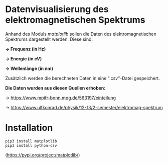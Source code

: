 # Datenvisualisierung des elektromagnetischen Spektrums

Anhand des Moduls *matplotlib* sollen die Daten des elektromagnetischen Spektrums dargestellt werden.
Diese sind:
    
   **→ Frequenz (in Hz)**
   
   **→ Energie (in eV)**
   
   **→ Wellenlänge (in nm)**

Zusätzlich werden die berechneten Daten in eine ".csv"-Datei gespeichert.

**Die Daten wurden aus diesen Quellen erhoben:** 
    
   -> https://www.mpifr-bonn.mpg.de/563197/einteilung
   
   -> https://www.ulfkonrad.de/physik/12-13/2-semester/elektromag-spektrum

# Installation

    pip3 install matplotlib
    pip3 install python-csv

(https://pypi.org/project/matplotlib/)

